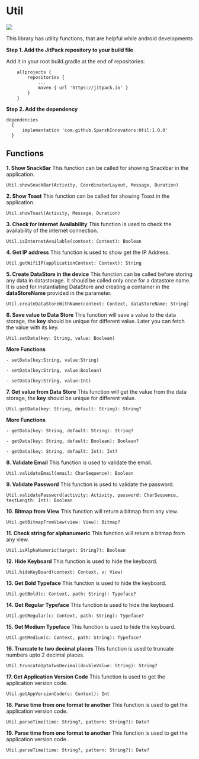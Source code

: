 # Util

[![](https://jitpack.io/v/SparshInnovators/Util.svg)](https://jitpack.io/#SparshInnovators/Util)

This library has utility functions, that are helpful while android developments

**Step 1. Add the JitPack repository to your build file**

Add it in your root build.gradle at the end of repositories:
```
	allprojects {
		repositories {
			...
			maven { url 'https://jitpack.io' }
		}
	}
```


**Step 2. Add the dependency**
```
dependencies
  {
      implementation 'com.github.SparshInnovators:Util:1.0.0'
  }
```


## Functions

**1. Show SnackBar**
This function can be called for showing Snackbar in the application.
```
Util.showSnackBar(Activity, CoordinatorLayout, Message, Duration) 
```

**2. Show Toast**
This function can be called for showing Toast in the application.
```
Util.showToast(Activity, Message, Duration)
```

**3. Check for Internet Availability**
This function is used to check the availability of the internet connection.
```
Util.isInternetAvailable(context: Context): Boolean
```

**4. Get IP address**
This function is used to show get the IP Address.
```
Util.getWifiIP(applicationContext: Context): String
```


**5. Create DataStore in the device**
This function can be called before storing any data in datastorage. It should be called only once for a datastore name. It is used for instantiating DataStore and creating a container in the **dataStoreName** provided in the parameter.
```
Util.createDataStoreWithName(context: Context, dataStoreName: String)
```

**6. Save value to Data Store**
This function will save a value to the data storage, the **key** should be unique for different value. Later you can fetch the value with its key.
```
Util.setData(key: String, value: Boolean)
```
**More Functions**
```
- setData(key:String, value:String)

- setData(key:String, value:Boolean)

- setData(key:String, value:Int)
```


**7. Get value from Data Store**
This function will get the value from the data storage, the **key** should be unique for different value.
```
Util.getData(key: String, default: String): String?
```
**More Functions**
```
- getData(key: String, default: String): String?

- getData(key: String, default: Boolean): Boolean?

- getData(key: String, default: Int): Int?
```

**8. Validate Email**
This function is used to validate the email.
```
Util.validateEmail(email: CharSequence): Boolean
```

**9. Validate Password**
This function is used to validate the password. 
```
Util.validatePassword(activity: Activity, password: CharSequence, textLength: Int): Boolean 
```

**10. Bitmap from View**
This function will return a bitmap from any view.
```
Util.getBitmapFromView(view: View): Bitmap?
```

**11. Check string for alphanumeric**
This function will return a bitmap from any view.
```
Util.isAlphaNumeric(target: String?): Boolean
```

**12. Hide Keyboard**
This function is used to hide the keyboard.
```
Util.hideKeyBoard(context: Context, v: View)
```

**13. Get Bold Typeface**
This function is used to hide the keyboard.
```
Util.getBold(c: Context, path: String): Typeface?
```

**14. Get Regular Typeface**
This function is used to hide the keyboard.
```
Util.getRegular(c: Context, path: String): Typeface?
```

**15. Get Medium Typeface**
This function is used to hide the keyboard.
```
Util.getMedium(c: Context, path: String): Typeface?
```

**16. Truncate to two decimal places**
This function is used to truncate numbers upto 2 decimal places.
```
Util.truncateUptoTwoDecimal(doubleValue: String): String?
```

**17. Get Application Version Code**
This function is used to get the application version code.
```
Util.getAppVersionCode(c: Context): Int 
```

**18. Parse time from one format to another**
This function is used to get the application version code.
```
Util.parseTime(time: String?, pattern: String?): Date?
```

**19. Parse time from one format to another**
This function is used to get the application version code.
```
Util.parseTime(time: String?, pattern: String?): Date?
```












